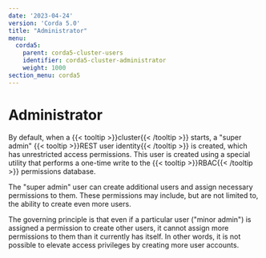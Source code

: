 ```yaml
---
date: '2023-04-24'
version: 'Corda 5.0'
title: "Administrator"
menu:
  corda5:
    parent: corda5-cluster-users
    identifier: corda5-cluster-administrator
    weight: 1000
section_menu: corda5
---
```

# Administrator

By default, when a {{< tooltip >}}cluster{{< /tooltip >}} starts, a "super admin" {{< tooltip >}}REST user identity{{< /tooltip >}} is created, which has unrestricted access permissions.
This user is created using a special utility that performs a one-time write to the {{< tooltip >}}RBAC{{< /tooltip >}} permissions database.

The "super admin" user can create additional users and assign necessary permissions to them.
These permissions may include, but are not limited to, the ability to create even more users.

The governing principle is that even if a particular user ("minor admin") is assigned a permission to create other users,
it cannot assign more permissions to them than it currently has itself.
In other words, it is not possible to elevate access privileges by creating more user accounts.

